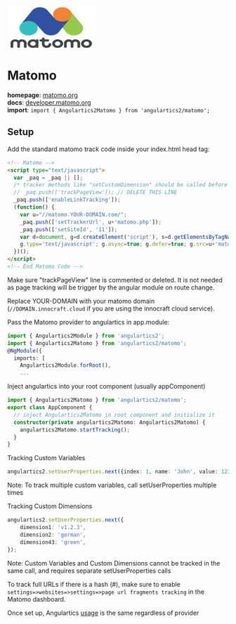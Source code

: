 <img 
    src="../../../assets/svg/matomo.svg" 
    alt="Matomo logo"
    height="100px"
    width="200px" />

# Matomo
__homepage__: [matomo.org](https://matomo.org)  
__docs__: [developer.matomo.org](https://developer.matomo.org)  
__import__: `import { Angulartics2Matomo } from 'angulartics2/matomo';`  

## Setup
Add the standard matomo track code inside your index.html head tag:
```html
<!-- Matomo -->
<script type="text/javascript">
  var _paq = _paq || [];
  /* tracker methods like "setCustomDimension" should be called before "trackPageView" */
  // _paq.push(['trackPageView']); // DELETE THIS LINE
  _paq.push(['enableLinkTracking']);
  (function() {
    var u="//matomo.YOUR-DOMAIN.com/";
    _paq.push(['setTrackerUrl', u+'matomo.php']);
    _paq.push(['setSiteId', '11']);
    var d=document, g=d.createElement('script'), s=d.getElementsByTagName('script')[0];
    g.type='text/javascript'; g.async=true; g.defer=true; g.src=u+'matomo.js'; s.parentNode.insertBefore(g,s);
  })();
</script>
<!-- End Matomo Code -->
```
Make sure "trackPageView" line is commented or deleted. It is not needed as page tracking will be trigger by the angular module on route change.

Replace YOUR-DOMAIN with your matomo domain (`//DOMAIN.innocraft.cloud` if you are using the innocraft cloud service).

Pass the Matomo provider to angulartics in app.module:
```ts
import { Angulartics2Module } from 'angulartics2';
import { Angulartics2Matomo } from 'angulartics2/matomo';
@NgModule({
  imports: [
    Angulartics2Module.forRoot(),
    ...
```

Inject angulartics into your root component (usually appComponent)
```ts
import { Angulartics2Matomo } from 'angulartics2/matomo';
export class AppComponent {
  // inject Angulartics2Matomo in root component and initialize it
  constructor(private angulartics2Matomo: Angulartics2Matomo) {
    angulartics2Matomo.startTracking();
  }
}
```

Tracking Custom Variables
```ts
angulartics2.setUserProperties.next({index: 1, name: 'John', value: 123, scope: 'visit'});
```
Note: To track multiple custom variables, call setUserProperties multiple times

Tracking Custom Dimensions
```ts
angulartics2.setUserProperties.next({
    dimension1: 'v1.2.3',
    dimension2: 'german',
    dimension43: 'green',
});
```
Note: Custom Variables and Custom Dimensions cannot be tracked in the same call, and requires separate setUserProperties calls

To track full URLs if there is a hash (#), make sure to enable `settings=>websites=>settings=>page url fragments tracking` in the Matomo dashboard.

Once set up, Angulartics [usage](https://github.com/angulartics/angulartics2#usage) is the same regardless of provider
